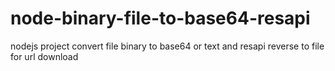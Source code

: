 # node-binary-file-to-base64-resapi
 nodejs project convert file binary to base64 or text and resapi reverse to file for url download
